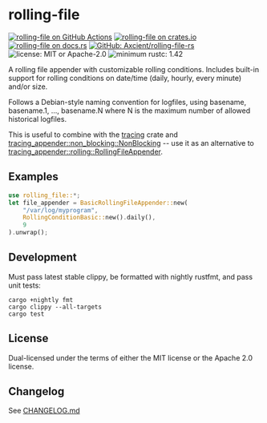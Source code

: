 # rolling-file

[![rolling-file on GitHub Actions](https://github.com/Axcient/rolling-file-rs/actions/workflows/test.yaml/badge.svg)](https://github.com/Axcient/rolling-file-rs/actions?query=workflow%3Atest)
[![rolling-file on crates.io](https://img.shields.io/crates/v/rolling-file.svg)](https://crates.io/crates/rolling-file)
[![rolling-file on docs.rs](https://docs.rs/rolling-file/badge.svg)](https://docs.rs/rolling-file)
[![GitHub: Axcient/rolling-file-rs](https://img.shields.io/badge/GitHub-Axcient%2Frolling--file--rs-lightgrey?logo=github&style=flat-square)](https://github.com/Axcient/rolling-file-rs)
![license: MIT or Apache-2.0](https://img.shields.io/badge/license-MIT%20or%20Apache--2.0-red?style=flat-square)
![minimum rustc: 1.42](https://img.shields.io/badge/minimum%20rustc-1.42-yellowgreen?logo=rust&style=flat-square)

A rolling file appender with customizable rolling conditions.
Includes built-in support for rolling conditions on date/time
(daily, hourly, every minute) and/or size.

Follows a Debian-style naming convention for logfiles,
using basename, basename.1, ..., basename.N where N is
the maximum number of allowed historical logfiles.

This is useful to combine with the [tracing](https://crates.io/crates/tracing) crate and
[tracing_appender::non_blocking::NonBlocking](https://docs.rs/tracing-appender/latest/tracing_appender/non_blocking/index.html) -- use it
as an alternative to [tracing_appender::rolling::RollingFileAppender](https://docs.rs/tracing-appender/latest/tracing_appender/rolling/struct.RollingFileAppender.html).

## Examples

```rust
use rolling_file::*;
let file_appender = BasicRollingFileAppender::new(
    "/var/log/myprogram",
    RollingConditionBasic::new().daily(),
    9
).unwrap();
```

## Development

Must pass latest stable clippy, be formatted with nightly rustfmt, and pass unit tests:

```
cargo +nightly fmt
cargo clippy --all-targets
cargo test
```

## License

Dual-licensed under the terms of either the MIT license or the Apache 2.0 license.

## Changelog

See [CHANGELOG.md](CHANGELOG.md)
